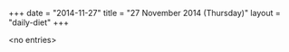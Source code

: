 +++
date = "2014-11-27"
title = "27 November 2014 (Thursday)"
layout = "daily-diet"
+++

<p>&lt;no entries&gt;</p>